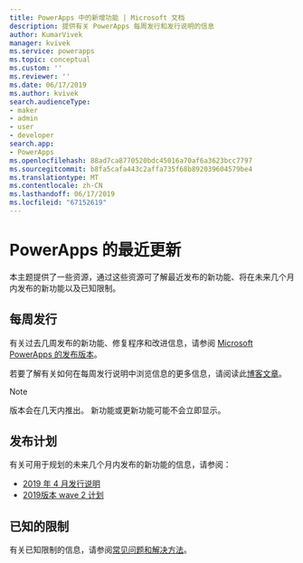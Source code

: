 ```yaml
---
title: PowerApps 中的新增功能 | Microsoft 文档
description: 提供有关 PowerApps 每周发行和发行说明的信息
author: KumarVivek
manager: kvivek
ms.service: powerapps
ms.topic: conceptual
ms.custom: ''
ms.reviewer: ''
ms.date: 06/17/2019
ms.author: kvivek
search.audienceType:
- maker
- admin
- user
- developer
search.app:
- PowerApps
ms.openlocfilehash: 88ad7ca8770520bdc45016a70af6a3623bcc7797
ms.sourcegitcommit: b8fa5cafa443c2affa735f68b892039604579be4
ms.translationtype: MT
ms.contentlocale: zh-CN
ms.lasthandoff: 06/17/2019
ms.locfileid: "67152619"
---
```

# <a name="whats-new-in-powerapps"></a>PowerApps 的最近更新

本主题提供了一些资源，通过这些资源可了解最近发布的新功能、将在未来几个月内发布的新功能以及已知限制。

## <a name="weekly-releases"></a>每周发行

有关过去几周发布的新功能、修复程序和改进信息，请参阅 [Microsoft PowerApps 的发布版本](https://docs.microsoft.com/business-applications-release-notes/powerplatform/released-versions/powerapps)。

若要了解有关如何在每周发行说明中浏览信息的更多信息，请阅读此[博客文章](https://powerapps.microsoft.com/en-us/blog/stay-tuned-with-the-latest-features-and-fixes-through-powerapps-weekly-release-notes/)。

> [!NOTE]
> 版本会在几天内推出。 新功能或更新功能可能不会立即显示。

## <a name="release-plan"></a>发布计划

有关可用于规划的未来几个月内发布的新功能的信息，请参阅：
- [2019 年 4 月发行说明](https://docs.microsoft.com/business-applications-release-notes/April19/microsoft-powerapps/planned-features)
- [2019版本 wave 2 计划](https://docs.microsoft.com/power-platform-release-plan/2019wave2/microsoft-powerapps/planned-features)

## <a name="known-limitations"></a>已知的限制

有关已知限制的信息，请参阅[常见问题和解决方法](common-issues-and-resolutions.md)。

